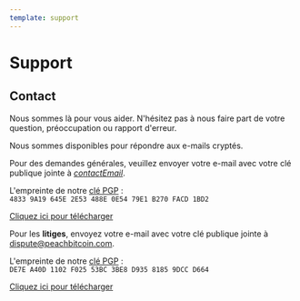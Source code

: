 ```yaml
---
template: support
---
```


<!--[intro]-->

# Support

<!--[contact]-->

## Contact

Nous sommes là pour vous aider. N'hésitez pas à nous faire part de votre question, préoccupation ou rapport d'erreur.

Nous sommes disponibles pour répondre aux e-mails cryptés.

Pour des demandes générales, veuillez envoyer votre e-mail avec votre clé publique jointe à [$contactEmail$](mailto:$contactEmail$).

L'empreinte de notre [clé PGP](https://keys.openpgp.org/search?q=48339A19645E2E53488E0E5479E1B270FACD1BD2) :<br>
`4833 9A19 645E 2E53 488E 0E54 79E1 B270 FACD 1BD2`

[Cliquez ici pour télécharger](https://keys.openpgp.org/vks/v1/by-fingerprint/48339A19645E2E53488E0E5479E1B270FACD1BD2)

Pour les **litiges**, envoyez votre e-mail avec votre clé publique jointe à [dispute@peachbitcoin.com](mailto:dispute@peachbitcoin.com).

L'empreinte de notre [clé PGP](https://keys.openpgp.org/search?q=DE7EA40D1102F02553BC3BE8D93581859DCCD664) :<br>
`DE7E A40D 1102 F025 53BC 3BE8 D935 8185 9DCC D664`

[Cliquez ici pour télécharger](https://keys.openpgp.org/vks/v1/by-fingerprint/DE7EA40D1102F02553BC3BE8D93581859DCCD664)
